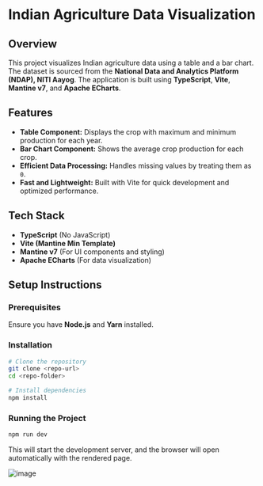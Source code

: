 # Indian Agriculture Data Visualization

## Overview
This project visualizes Indian agriculture data using a table and a bar chart. The dataset is sourced from the **National Data and Analytics Platform (NDAP), NITI Aayog**. The application is built using **TypeScript**, **Vite**, **Mantine v7**, and **Apache ECharts**.

## Features
- **Table Component:** Displays the crop with maximum and minimum production for each year.
- **Bar Chart Component:** Shows the average crop production for each crop.
- **Efficient Data Processing:** Handles missing values by treating them as `0`.
- **Fast and Lightweight:** Built with Vite for quick development and optimized performance.

## Tech Stack
- **TypeScript** (No JavaScript)
- **Vite (Mantine Min Template)**
- **Mantine v7** (For UI components and styling)
- **Apache ECharts** (For data visualization)

## Setup Instructions
### Prerequisites
Ensure you have **Node.js** and **Yarn** installed.

### Installation
```sh
# Clone the repository
git clone <repo-url>
cd <repo-folder>

# Install dependencies
npm install
```

### Running the Project
```sh
npm run dev
```
This will start the development server, and the browser will open automatically with the rendered page.

![image](https://github.com/user-attachments/assets/80bb2dd2-7729-4c1e-9f01-a59b87bf1c01)
